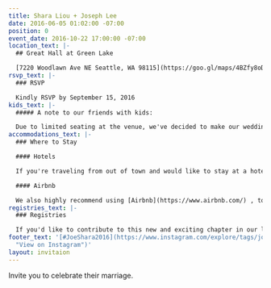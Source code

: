 ```yaml
---
title: Shara Liou + Joseph Lee
date: 2016-06-05 01:02:00 -07:00
position: 0
event_date: 2016-10-22 17:00:00 -07:00
location_text: |-
  ## Great Hall at Green Lake

  [7220 Woodlawn Ave NE Seattle, WA 98115](https://goo.gl/maps/4BZfy8oDGy12" View on Google Maps") • 5pm-10pm
rsvp_text: |-
  ### RSVP

  Kindly RSVP by September 15, 2016
kids_text: |-
  ##### A note to our friends with kids:

  Due to limited seating at the venue, we've decided to make our wedding an adult-only event. We hope this advance notice means you're still able to celebrate our big day and you'll enjoy having the evening off! (Our exceptions: Guests traveling from out of town are welcome to bring their kids, and guests with very young infants are also welcome.)
accommodations_text: |-
  ### Where to Stay

  #### Hotels

  If you're traveling from out of town and would like to stay at a hotel, we recommend staying at [University Inn](http://www.universityinnseattle.com/) or [Watertown Hotel](http://www.watertownseattle.com/). Both are a short 10 minute drive away from our wedding venue, [Great Hall at Green Lake](https://goo.gl/maps/4BZfy8oDGy12). Use the code **WED** to get a discounted rate on your room.

  #### Airbnb

  We also highly recommend using [Airbnb](https://www.airbnb.com/) , to find a unique place that suits your needs. If it's your first time using Airbnb, [sign up here](https://www.airbnb.com/c/sliou11) for $30 off.
registries_text: |-
  ### Registries

  If you'd like to contribute to this new and exciting chapter in our lives, please visit our registries at [Amazon](https://www.amazon.com/wedding/shara-liou-joe-lee-seattle-october-2016/registry/324Q8TYP7EUML "View our Amazon Registry") and [Macy's](http://www1.macys.com/registry/wedding/guest/?registryId=6623546 "View Our Registry on Macy's").
footer_text: '[#JoeShara2016](https://www.instagram.com/explore/tags/joeshara2016/
  "View on Instagram")'
layout: invitaion
---
```


Invite you to celebrate their marriage.